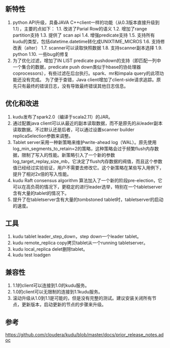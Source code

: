 
## 新特性
1. python API升级，具备JAVA C++client一样的功能（从0.3版本直接升级到1.1），主要的点如下：
  1.1. 改进了Parial Row的语义
  1.2. 增加了range partition支持
  1.3. 提供了 scan api
  1.4. 增强predicate支持
  1.5. 支持所有kudu的类型，包括datetime.datetime转化成UNIXTIME_MICROS
  1.6. 支持修改表（alter）
  1.7. scanner可以读取快照数据
  1.8. 支持scanner副本选择
  1.9. python 
  1.10. 一些bug的修复
2. 为了优化过滤，增加了IN LIST predicate	pushdown的支持（即匹配一列中一个集合的数据，predicate push down类似于hbase的协处理器coprocessors），有些过滤在后台执行。spark、mr和impala query的此项功能还没有完成。
为了便于查错，Java client增加了client-side请求追踪。原先只有最终的错误日志，没有导致最终错误其他日志信息。

## 优化和改进

1. kudu发布了spark2.0（编译于scala2.11）的JAR。
2. 通过配置java client可以从最近的副本读取数据，而不是原先的从leader副本读取数据。不过默认还是后者，可以通过设置scanner builder replicaSelection参数来调整。
3. Tablet server采用一种新策略来维护write-ahead log（WAL）。原先使用log_min_segments_to_retain=2的策略，这种策略会过于频繁flush内存数据，限制了写入的性能。新策略引入了一个新的参数log_target_replay_size_mb，它决定了flush内存数据的阀值，而且这个参数值已经经过实验验证，用户不需要去修改它。这个新策略在某些写入用例下，提升了相对2x倍的写入性能。
4. kudu Raft consensus algorithm 算法加入了一个新的阶段pre-election，它可以在高负荷的情况下，更稳定的进行leader选举，特别在一个tabletserver含有大量的tablet的情况下。
5. 提升了在tabletserver含有大量的tombstoned tablet时，tabletserver的启动的速度。

## 工具

1. kudu tablet leader_step_down，step down一个leader tablet。
2. kudu remote_replica copy拷贝tablet从一个running tabletserver。
3. kudu local_replica delet删除tablet。
4. kudu test loadgen

## 兼容性

1. 1.1的client可以连接到1.0的kudu服务。
2. 1.0的client可以无限制的连接到1.1kudu服务。
3. 滚动升级从1.0到1.1是可能的，但是没有完整的测试。建议安装关闭所有节点，更新版本，启动更新的节点的步骤来升级。

## 参考

https://github.com/cloudera/kudu/blob/master/docs/prior_release_notes.adoc
